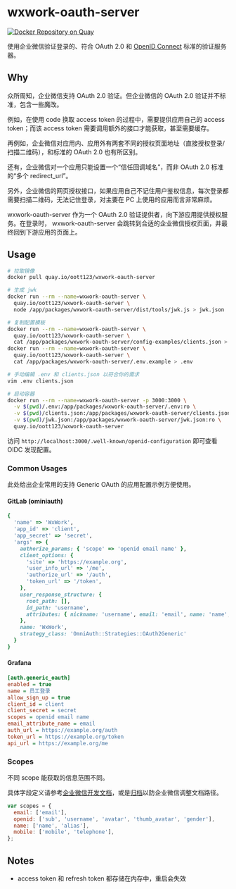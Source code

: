 # wxwork-oauth-server

[![Docker Repository on Quay](https://quay.io/repository/oott123/wxwork-oauth-server/status "Docker Repository on Quay")](https://quay.io/repository/oott123/wxwork-oauth-server)

使用企业微信验证登录的、符合 OAuth 2.0 和 [OpenID Connect](https://openid.net/connect/) 标准的验证服务器。

## Why

众所周知，企业微信支持 OAuth 2.0 验证。但企业微信的 OAuth 2.0 验证并不标准，包含一些魔改。

例如，在使用 code 换取 access token 的过程中，需要提供应用自己的 access token；而该 access token 需要调用额外的接口才能获取，甚至需要缓存。

再例如，企业微信对应用内、应用外有两套不同的授权页面地址（直接授权登录/扫描二维码），和标准的 OAuth 2.0 也有所区别。

还有，企业微信对一个应用只能设置一个“信任回调域名”，而非 OAuth 2.0 标准的“多个 redirect_url”。

另外，企业微信的网页授权接口，如果应用自己不记住用户鉴权信息，每次登录都需要扫描二维码，无法记住登录，对主要在 PC 上使用的应用而言非常麻烦。

wxwork-oauth-server 作为一个 OAuth 2.0 验证提供者，向下游应用提供授权服务。在登录时， wxwork-oauth-server 会跳转到合适的企业微信授权页面，并最终回到下游应用的页面上。

## Usage

```bash
# 拉取镜像
docker pull quay.io/oott123/wxwork-oauth-server

# 生成 jwk
docker run --rm --name=wxwork-oauth-server \
  quay.io/oott123/wxwork-oauth-server \
  node /app/packages/wxwork-oauth-server/dist/tools/jwk.js > jwk.json

# 复制配置模板
docker run --rm --name=wxwork-oauth-server \
  quay.io/oott123/wxwork-oauth-server \
  cat /app/packages/wxwork-oauth-server/config-examples/clients.json > clients.json
docker run --rm --name=wxwork-oauth-server \
  quay.io/oott123/wxwork-oauth-server \
  cat /app/packages/wxwork-oauth-server/.env.example > .env

# 手动编辑 .env 和 clients.json 以符合你的需求
vim .env clients.json

# 启动容器
docker run --rm --name=wxwork-oauth-server -p 3000:3000 \
  -v $(pwd)/.env:/app/packages/wxwork-oauth-server/.env:ro \
  -v $(pwd)/clients.json:/app/packages/wxwork-oauth-server/clients.json:ro \
  -v $(pwd)/jwk.json:/app/packages/wxwork-oauth-server/jwk.json:ro \
  quay.io/oott123/wxwork-oauth-server
```

访问 `http://localhost:3000/.well-known/openid-configuration` 即可查看 OIDC 发现配置。

<!--
Try:

http://localhost:3000/auth?client_id=client&response_type=code&redirect_uri=https://www.example.com&scope=openid
http://localhost:3000/auth?client_id=client&grant_type=implicit&response_type=code%20id_token&redirect_uri=https://www.example.com&nonce=123&scope=openid
-->

### Common Usages

此处给出企业常用的支持 Generic OAuth 的应用配置示例方便使用。

#### GitLab (ominiauth)

```ruby
{
  'name' => 'WxWork',
  'app_id' => 'client',
  'app_secret' => 'secret',
  'args' => {
    authorize_params: { 'scope' => 'openid email name' },
    client_options: {
      'site' => 'https://example.org',
      'user_info_url' => '/me',
      'authorize_url' => '/auth',
      'token_url' => '/token',
    },
    user_response_structure: {
      root_path: [],
      id_path: 'username',
      attributes: { nickname: 'username', email: 'email', name: 'name', first_name: 'name' },
    },
    name: 'WxWork',
    strategy_class: 'OmniAuth::Strategies::OAuth2Generic'
  }
}
```

#### Grafana

```ini
[auth.generic_oauth]
enabled = true
name = 员工登录
allow_sign_up = true
client_id = client
client_secret = secret
scopes = openid email name
email_attribute_name = email
auth_url = https://example.org/auth
token_url = https://example.org/token
api_url = https://example.org/me
```

### Scopes

不同 scope 能获取的信息范围不同。

具体字段定义请参考[企业微信开发文档](https://work.weixin.qq.com/api/doc/90000/90135/90196)，或是[归档](https://web.archive.org/web/20210914125453/https://work.weixin.qq.com/api/doc/90000/90135/90196)以防企业微信调整文档路径。

```js
var scopes = {
  email: ['email'],
  openid: ['sub', 'username', 'avatar', 'thumb_avatar', 'gender'],
  name: ['name', 'alias'],
  mobile: ['mobile', 'telephone'],
};
```

## Notes

* access token 和 refresh token 都存储在内存中，重启会失效
